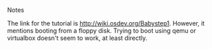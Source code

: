 Notes

The link for the tutorial is http://wiki.osdev.org/Babystep1. However, it mentions booting from a floppy disk. Trying to boot using qemu or virtualbox doesn't seem to work, at least directly.
